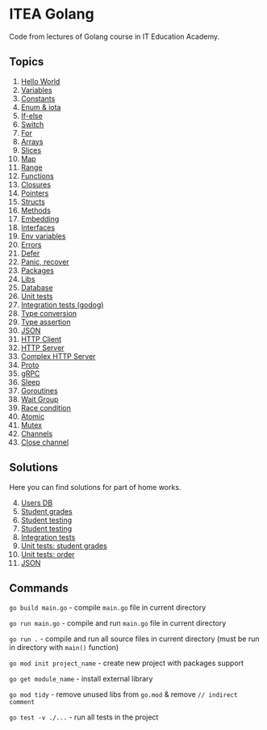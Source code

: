 # ITEA Golang

Code from lectures of Golang course in IT Education Academy.

## Topics

1. [Hello World](hello_world.go)
2. [Variables](variables.go)
3. [Constants](constants.go)
4. [Enum & iota](enum_iota.go)
5. [If-else](if_else.go)
6. [Switch](switch.go)
7. [For](for.go)
8. [Arrays](arrays.go)
9. [Slices](slices.go)
10. [Map](map.go)
11. [Range](range.go)
12. [Functions](functions.go)
13. [Closures](closures.go)
14. [Pointers](pointers.go)
15. [Structs](structs.go)
16. [Methods](methods.go)
17. [Embedding](embedding.go)
18. [Interfaces](interfaces.go)
19. [Env variables](env_variables.go)
20. [Errors](errors.go)
21. [Defer](defer.go)
22. [Panic, recover](panic_recover.go)
23. [Packages](packages)
24. [Libs](libs)
25. [Database](database)
26. [Unit tests](unit_tests)
27. [Integration tests (godog)](integration_tests)
28. [Type conversion](type_conversion.go)
29. [Type assertion](type_assertion.go)
30. [JSON](json)
31. [HTTP Client](http_client)
32. [HTTP Server](server.go)
33. [Complex HTTP Server](http_server)
34. [Proto](proto)
35. [gRPC](grpc)
36. [Sleep](sleep.go)
37. [Goroutines](goroutines.go)
38. [Wait Group](wait_group.go)
39. [Race condition](race_condition.go)
40. [Atomic](atomic.go)
41. [Mutex](mutex.go)
42. [Channels](channels.go)
43. [Close channel](close_channel.go)

## Solutions

Here you can find solutions for part of home works.

4. [Users DB](solutions/4_users_db/main.go)
5. [Student grades](solutions/5_grades/main.go)
5. [Student testing](solutions/5_student_testing/main.go)
7. [Student testing](solutions/7_student_testing)
8. [Integration tests](solutions/8_integration_tests)
8. [Unit tests: student grades](solutions/8_grades_unit_tests)
8. [Unit tests: order](solutions/8_order_unit_tests)
9. [JSON](solutions/9_json)

## Commands

`go build main.go` - compile `main.go` file in current directory

`go run main.go` - compile and run `main.go` file in current directory

`go run .` - compile and run all source files in current directory (must be run in directory with `main()` function)

`go mod init project_name` - create new project with packages support

`go get module_name` - install external library

`go mod tidy` - remove unused libs from `go.mod` & remove `// indirect comment`

`go test -v ./...` - run all tests in the project
